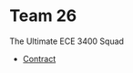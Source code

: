# Team 26
 The Ultimate ECE 3400 Squad
 
* [Contract](https://johnly57.github.io/Team-26/contract.md)
